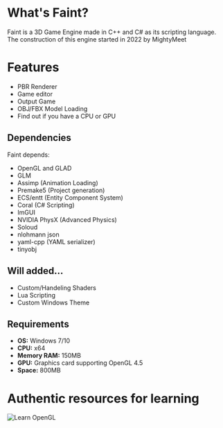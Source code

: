 # What's Faint?
Faint is a 3D Game Engine made in C++ and C# as its scripting language.
The construction of this engine started in 2022 by MightyMeet

# Features
- PBR Renderer
- Game editor
- Output Game
- OBJ/FBX Model Loading
- Find out if you have a CPU or GPU

## Dependencies
Faint depends:
- OpenGL and GLAD
- GLM
- Assimp (Animation Loading)
- Premake5 (Project generation)
- ECS/entt (Entity Component System)
- Coral (C# Scripting)
- ImGUI
- NVIDIA PhysX (Advanced Physics)
- Soloud
- nlohmann json
- yaml-cpp (YAML serializer)
- tinyobj

## Will added...
- Custom/Handeling Shaders
- Lua Scripting
- Custom Windows Theme

## Requirements
- **OS:** Windows 7/10
- **CPU:** x64
- **Memory RAM:** 150MB
- **GPU:** Graphics card supporting OpenGL 4.5
- **Space:** 800MB

# Authentic resources for learning
![Learn OpenGL](https://learnopengl.com/)
